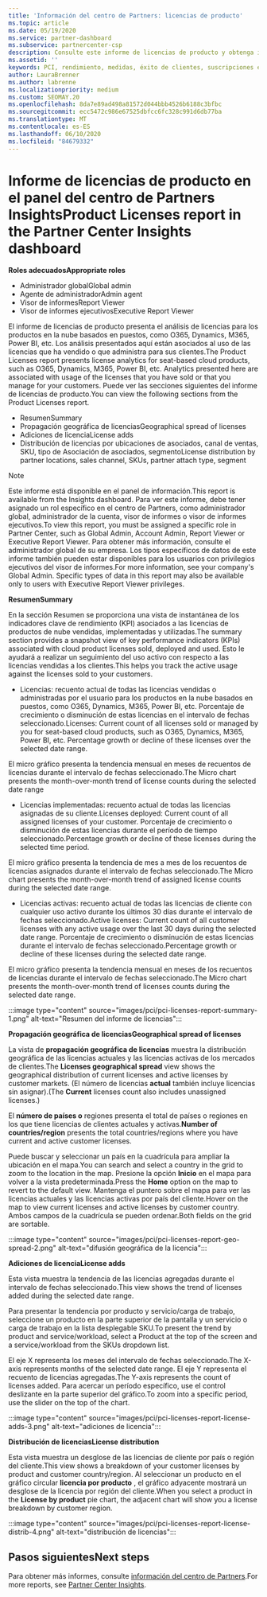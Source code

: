 ```yaml
---
title: 'Información del centro de Partners: licencias de producto'
ms.topic: article
ms.date: 05/19/2020
ms.service: partner-dashboard
ms.subservice: partnercenter-csp
description: Consulte este informe de licencias de producto y obtenga información sobre cómo mejorar con los productos en la nube con licencia (o basados en puestos) que vende o administra para sus clientes.
ms.assetid: ''
keywords: PCI, rendimiento, medidas, éxito de clientes, suscripciones en la nube, análisis, informe
author: LauraBrenner
ms.author: labrenne
ms.localizationpriority: medium
ms.custom: SEOMAY.20
ms.openlocfilehash: 8da7e89ad498a81572d044bbb4526b6188c3bfbc
ms.sourcegitcommit: ecc5472c986e67525dbfcc6fc328c991d6db77ba
ms.translationtype: MT
ms.contentlocale: es-ES
ms.lasthandoff: 06/10/2020
ms.locfileid: "84679332"
---
```

# <a name="product-licenses-report-in-the-partner-center-insights-dashboard"></a><span data-ttu-id="743a4-104">Informe de licencias de producto en el panel del centro de Partners Insights</span><span class="sxs-lookup"><span data-stu-id="743a4-104">Product Licenses report in the Partner Center Insights dashboard</span></span>

<span data-ttu-id="743a4-105">**Roles adecuados**</span><span class="sxs-lookup"><span data-stu-id="743a4-105">**Appropriate roles**</span></span>
- <span data-ttu-id="743a4-106">Administrador global</span><span class="sxs-lookup"><span data-stu-id="743a4-106">Global admin</span></span>
- <span data-ttu-id="743a4-107">Agente de administrador</span><span class="sxs-lookup"><span data-stu-id="743a4-107">Admin agent</span></span>
- <span data-ttu-id="743a4-108">Visor de informes</span><span class="sxs-lookup"><span data-stu-id="743a4-108">Report Viewer</span></span>
- <span data-ttu-id="743a4-109">Visor de informes ejecutivos</span><span class="sxs-lookup"><span data-stu-id="743a4-109">Executive Report Viewer</span></span>

<span data-ttu-id="743a4-110">El informe de licencias de producto presenta el análisis de licencias para los productos en la nube basados en puestos, como O365, Dynamics, M365, Power BI, etc. Los análisis presentados aquí están asociados al uso de las licencias que ha vendido o que administra para sus clientes.</span><span class="sxs-lookup"><span data-stu-id="743a4-110">The Product Licenses report presents license analytics for seat-based cloud products, such as O365, Dynamics, M365, Power BI, etc. Analytics presented here are associated with usage of the licenses that you have sold or that you manage for your customers.</span></span> <span data-ttu-id="743a4-111">Puede ver las secciones siguientes del informe de licencias de producto.</span><span class="sxs-lookup"><span data-stu-id="743a4-111">You can view the following sections from the Product Licenses report.</span></span>

- <span data-ttu-id="743a4-112">Resumen</span><span class="sxs-lookup"><span data-stu-id="743a4-112">Summary</span></span>
- <span data-ttu-id="743a4-113">Propagación geográfica de licencias</span><span class="sxs-lookup"><span data-stu-id="743a4-113">Geographical spread of licenses</span></span>
- <span data-ttu-id="743a4-114">Adiciones de licencia</span><span class="sxs-lookup"><span data-stu-id="743a4-114">License adds</span></span>
- <span data-ttu-id="743a4-115">Distribución de licencias por ubicaciones de asociados, canal de ventas, SKU, tipo de Asociación de asociados, segmento</span><span class="sxs-lookup"><span data-stu-id="743a4-115">License distribution by partner locations, sales channel, SKUs, partner attach type, segment</span></span>

 > [!NOTE]
 > <span data-ttu-id="743a4-116">Este informe está disponible en el panel de información.</span><span class="sxs-lookup"><span data-stu-id="743a4-116">This report is available from the Insights dashboard.</span></span> <span data-ttu-id="743a4-117">Para ver este informe, debe tener asignado un rol específico en el centro de Partners, como administrador global, administrador de la cuenta, visor de informes o visor de informes ejecutivos.</span><span class="sxs-lookup"><span data-stu-id="743a4-117">To view this report, you must be assigned a specific role in Partner Center, such as Global Admin, Account Admin, Report Viewer or Executive Report Viewer.</span></span> <span data-ttu-id="743a4-118">Para obtener más información, consulte el administrador global de su empresa. Los tipos específicos de datos de este informe también pueden estar disponibles para los usuarios con privilegios ejecutivos del visor de informes.</span><span class="sxs-lookup"><span data-stu-id="743a4-118">For more information, see your company's Global Admin. Specific types of data in this report may also be available only to users with Executive Report Viewer privileges.</span></span>

<span data-ttu-id="743a4-119">**Resumen**</span><span class="sxs-lookup"><span data-stu-id="743a4-119">**Summary**</span></span>

<span data-ttu-id="743a4-120">En la sección Resumen se proporciona una vista de instantánea de los indicadores clave de rendimiento (KPI) asociados a las licencias de productos de nube vendidas, implementadas y utilizadas.</span><span class="sxs-lookup"><span data-stu-id="743a4-120">The summary section provides a snapshot view of key performance indicators (KPIs) associated with cloud product licenses sold, deployed and used.</span></span> <span data-ttu-id="743a4-121">Esto le ayudará a realizar un seguimiento del uso activo con respecto a las licencias vendidas a los clientes.</span><span class="sxs-lookup"><span data-stu-id="743a4-121">This helps you track the active usage against the licenses sold to your customers.</span></span>

- <span data-ttu-id="743a4-122">Licencias: recuento actual de todas las licencias vendidas o administradas por el usuario para los productos en la nube basados en puestos, como O365, Dynamics, M365, Power BI, etc. Porcentaje de crecimiento o disminución de estas licencias en el intervalo de fechas seleccionado.</span><span class="sxs-lookup"><span data-stu-id="743a4-122">Licenses: Current count of all licenses sold or managed by you for seat-based cloud products, such as O365, Dynamics, M365, Power BI, etc. Percentage growth or decline of these licenses over the selected date range.</span></span>

<span data-ttu-id="743a4-123">El micro gráfico presenta la tendencia mensual en meses de recuentos de licencias durante el intervalo de fechas seleccionado.</span><span class="sxs-lookup"><span data-stu-id="743a4-123">The Micro chart presents the month-over-month trend of license counts during the selected date range</span></span>

- <span data-ttu-id="743a4-124">Licencias implementadas: recuento actual de todas las licencias asignadas de su cliente.</span><span class="sxs-lookup"><span data-stu-id="743a4-124">Licenses deployed: Current count of all assigned licenses of your customer.</span></span>
<span data-ttu-id="743a4-125">Porcentaje de crecimiento o disminución de estas licencias durante el período de tiempo seleccionado.</span><span class="sxs-lookup"><span data-stu-id="743a4-125">Percentage growth or decline of these licenses during the selected time period.</span></span>

<span data-ttu-id="743a4-126">El micro gráfico presenta la tendencia de mes a mes de los recuentos de licencias asignados durante el intervalo de fechas seleccionado.</span><span class="sxs-lookup"><span data-stu-id="743a4-126">The Micro chart presents the month-over-month trend of assigned license counts during the selected date range.</span></span>

- <span data-ttu-id="743a4-127">Licencias activas: recuento actual de todas las licencias de cliente con cualquier uso activo durante los últimos 30 días durante el intervalo de fechas seleccionado.</span><span class="sxs-lookup"><span data-stu-id="743a4-127">Active licenses: Current count of all customer licenses with any active usage over the last 30 days during the selected date range.</span></span>
<span data-ttu-id="743a4-128">Porcentaje de crecimiento o disminución de estas licencias durante el intervalo de fechas seleccionado.</span><span class="sxs-lookup"><span data-stu-id="743a4-128">Percentage growth or decline of these licenses during the selected date range.</span></span>

<span data-ttu-id="743a4-129">El micro gráfico presenta la tendencia mensual en meses de los recuentos de licencias durante el intervalo de fechas seleccionado.</span><span class="sxs-lookup"><span data-stu-id="743a4-129">The Micro chart presents the month-over-month trend of licenses counts during the selected date range.</span></span>

:::image type="content" source="images/pci/pci-licenses-report-summary-1.png" alt-text="Resumen del informe de licencias":::

<span data-ttu-id="743a4-131">**Propagación geográfica de licencias**</span><span class="sxs-lookup"><span data-stu-id="743a4-131">**Geographical spread of licenses**</span></span>

<span data-ttu-id="743a4-132">La vista de **propagación geográfica de licencias** muestra la distribución geográfica de las licencias actuales y las licencias activas de los mercados de clientes.</span><span class="sxs-lookup"><span data-stu-id="743a4-132">The **Licenses geographical spread** view shows the geographical distribution of current licenses and active licenses by customer markets.</span></span> <span data-ttu-id="743a4-133">(El número de licencias **actual** también incluye licencias sin asignar).</span><span class="sxs-lookup"><span data-stu-id="743a4-133">(The **Current** licenses count also includes unassigned licenses.)</span></span>

<span data-ttu-id="743a4-134">El **número de países o** regiones presenta el total de países o regiones en los que tiene licencias de clientes actuales y activas.</span><span class="sxs-lookup"><span data-stu-id="743a4-134">**Number of countries/region** presents the total countries/regions where you have current and active customer licenses.</span></span>

<span data-ttu-id="743a4-135">Puede buscar y seleccionar un país en la cuadrícula para ampliar la ubicación en el mapa.</span><span class="sxs-lookup"><span data-stu-id="743a4-135">You can search and select a country in the grid to zoom to the location in the map.</span></span> <span data-ttu-id="743a4-136">Presione la opción **Inicio** en el mapa para volver a la vista predeterminada.</span><span class="sxs-lookup"><span data-stu-id="743a4-136">Press the **Home** option on the map to revert to the default view.</span></span> <span data-ttu-id="743a4-137">Mantenga el puntero sobre el mapa para ver las licencias actuales y las licencias activas por país del cliente.</span><span class="sxs-lookup"><span data-stu-id="743a4-137">Hover on the map to view current licenses and active licenses by customer country.</span></span> <span data-ttu-id="743a4-138">Ambos campos de la cuadrícula se pueden ordenar.</span><span class="sxs-lookup"><span data-stu-id="743a4-138">Both fields on the grid are sortable.</span></span>

:::image type="content" source="images/pci/pci-licenses-report-geo-spread-2.png" alt-text="difusión geográfica de la licencia":::

<span data-ttu-id="743a4-140">**Adiciones de licencia**</span><span class="sxs-lookup"><span data-stu-id="743a4-140">**License adds**</span></span>

<span data-ttu-id="743a4-141">Esta vista muestra la tendencia de las licencias agregadas durante el intervalo de fechas seleccionado.</span><span class="sxs-lookup"><span data-stu-id="743a4-141">This view shows the trend of licenses added during the selected date range.</span></span> 

<span data-ttu-id="743a4-142">Para presentar la tendencia por producto y servicio/carga de trabajo, seleccione un producto en la parte superior de la pantalla y un servicio o carga de trabajo en la lista desplegable SKU.</span><span class="sxs-lookup"><span data-stu-id="743a4-142">To present the trend by product and service/workload, select a Product at the top of the screen and a service/workload from the SKUs dropdown list.</span></span>

<span data-ttu-id="743a4-143">El eje X representa los meses del intervalo de fechas seleccionado.</span><span class="sxs-lookup"><span data-stu-id="743a4-143">The X-axis represents months of the selected date range.</span></span> <span data-ttu-id="743a4-144">El eje Y representa el recuento de licencias agregadas.</span><span class="sxs-lookup"><span data-stu-id="743a4-144">The Y-axis represents the count of licenses added.</span></span> <span data-ttu-id="743a4-145">Para acercar un período específico, use el control deslizante en la parte superior del gráfico.</span><span class="sxs-lookup"><span data-stu-id="743a4-145">To zoom into a specific period, use the slider on the top of the chart.</span></span>

:::image type="content" source="images/pci/pci-licenses-report-license-adds-3.png" alt-text="adiciones de licencia":::

<span data-ttu-id="743a4-147">**Distribución de licencias**</span><span class="sxs-lookup"><span data-stu-id="743a4-147">**License distribution**</span></span>

<span data-ttu-id="743a4-148">Esta vista muestra un desglose de las licencias de cliente por país o región del cliente.</span><span class="sxs-lookup"><span data-stu-id="743a4-148">This view shows a breakdown of your customer licenses by product and customer country/region.</span></span> <span data-ttu-id="743a4-149">Al seleccionar un producto en el gráfico circular **licencia por producto** , el gráfico adyacente mostrará un desglose de la licencia por región del cliente.</span><span class="sxs-lookup"><span data-stu-id="743a4-149">When you select a product in the **License by product** pie chart, the adjacent chart will show you a license breakdown by customer region.</span></span>

:::image type="content" source="images/pci/pci-licenses-report-license-distrib-4.png" alt-text="distribución de licencias":::

## <a name="next-steps"></a><span data-ttu-id="743a4-151">Pasos siguientes</span><span class="sxs-lookup"><span data-stu-id="743a4-151">Next steps</span></span>

<span data-ttu-id="743a4-152">Para obtener más informes, consulte [información del centro de Partners](partner-center-insights.md).</span><span class="sxs-lookup"><span data-stu-id="743a4-152">For more reports, see [Partner Center Insights](partner-center-insights.md).</span></span>
